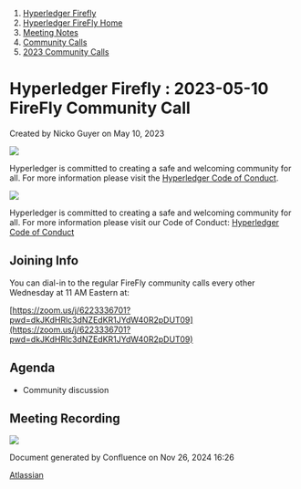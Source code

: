 1. [Hyperledger Firefly](index.html)
2. [Hyperledger FireFly Home](Hyperledger-FireFly-Home_20152345.html)
3. [Meeting Notes](Meeting-Notes_20156412.html)
4. [Community Calls](Community-Calls_20154671.html)
5. [2023 Community Calls](2023-Community-Calls_20156654.html)

# Hyperledger Firefly : 2023-05-10 FireFly Community Call

Created by Nicko Guyer on May 10, 2023

![](https://wiki.hyperledger.org/download/attachments/2392771/welcome.png?version=2&modificationDate=1572450107000&api=v2)

Hyperledger is committed to creating a safe and welcoming community for all. For more information please visit the [Hyperledger Code of Conduct](https://lf-hyperledger.atlassian.net/wiki/spaces/HYP/pages/19595281/Hyperledger+Code+of+Conduct).

![](https://wiki.hyperledger.org/download/attachments/29034696/Antitrustnotice.png?version=1&modificationDate=1581695654000&api=v2)

Hyperledger is committed to creating a safe and welcoming community for all. For more information please visit our Code of Conduct: [Hyperledger Code of Conduct](https://lf-hyperledger.atlassian.net/wiki/spaces/HYP/pages/19595281/Hyperledger+Code+of+Conduct)

## Joining Info

You can dial-in to the regular FireFly community calls every other Wednesday at 11 AM Eastern at:

[https://zoom.us/j/6223336701?pwd=dkJKdHRlc3dNZEdKR1JYdW40R2pDUT09](https://zoom.us/j/6223336701?pwd=dkJKdHRlc3dNZEdKR1JYdW40R2pDUT09)

## Agenda

- Community discussion

## Meeting Recording

![](plugins/servlet/confluence/placeholder/unknown-attachment)

Document generated by Confluence on Nov 26, 2024 16:26

[Atlassian](http://www.atlassian.com/)
